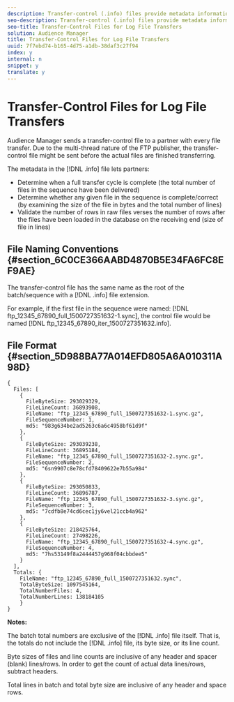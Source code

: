 ```yaml
---
description: Transfer-control (.info) files provide metadata information about file transfers so that partners can verify that Audience Manager handled file transfers correctly.
seo-description: Transfer-control (.info) files provide metadata information about file transfers so that partners can verify that Audience Manager handled file transfers correctly.
seo-title: Transfer-Control Files for Log File Transfers
solution: Audience Manager
title: Transfer-Control Files for Log File Transfers
uuid: 7f7ebd74-b165-4d75-a1db-38daf3c27f94
index: y
internal: n
snippet: y
translate: y
---
```


# Transfer-Control Files for Log File Transfers

Audience Manager sends a transfer-control file to a partner with every file transfer. Due to the multi-thread nature of the FTP publisher, the transfer-control file might be sent before the actual files are finished transferring. 

The metadata in the [!DNL  .info] file lets partners: 

* Determine when a full transfer cycle is complete (the total number of files in the sequence have been delivered)
* Determine whether any given file in the sequence is complete/correct (by examining the size of the file in bytes and the total number of lines)
* Validate the number of rows in raw files verses the number of rows after the files have been loaded in the database on the receiving end (size of file in lines)

## File Naming Conventions {#section_6C0CE366AABD4870B5E34FA6FC8EF9AE}

The transfer-control file has the same name as the root of the batch/sequence with a [!DNL  .info] file extension. 

For example, if the first file in the sequence were named: [!DNL  ftp_12345_67890_full_1500727351632-1.sync], the control file would be named [!DNL  ftp_12345_67890_iter_1500727351632.info]. 

## File Format {#section_5D988BA77A014EFD805A6A010311A98D}


```
{
  Files: [
    {
      FileByteSize: 293029329,
      FileLineCount: 36893908,
      FileName: "ftp_12345_67890_full_1500727351632-1.sync.gz",
      FileSequenceNumber: 1,
      md5: "983g634be2ad5263c6a6c4958bf61d9f"
    },
    {
      FileByteSize: 293039238,
      FileLineCount: 36895184,
      FileName: "ftp_12345_67890_full_1500727351632-2.sync.gz",
      FileSequenceNumber: 2,
      md5: "6sn9907c8e78cfd78409622e7b55a984"
    },
    {
      FileByteSize: 293050833,
      FileLineCount: 36896787,
      FileName: "ftp_12345_67890_full_1500727351632-3.sync.gz",
      FileSequenceNumber: 3,
      md5: "7cdfb8e74cd6cec1jy6vel21ccb4a962"
    },
    {
      FileByteSize: 218425764,
      FileLineCount: 27498226,
      FileName: "ftp_12345_67890_full_1500727351632-4.sync.gz",
      FileSequenceNumber: 4,
      md5: "7hs53149f8a2444457g968f04cbbdee5"
    }
  ],
  Totals: {
    FileName: "ftp_12345_67890_full_1500727351632.sync",
    TotalByteSize: 1097545164,
    TotalNumberFiles: 4,
    TotalNumberLines: 138184105
    }
}
```


**Notes:** 

The batch total numbers are exclusive of the [!DNL  .info] file itself. That is, the totals do not include the [!DNL  .info] file, its byte size, or its line count. 

Byte sizes of files and line counts are inclusive of any header and spacer (blank) lines/rows. In order to get the count of actual data lines/rows, subtract headers. 

Total lines in batch and total byte size are inclusive of any header and space rows. 
